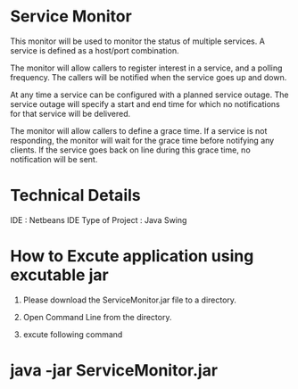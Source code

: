 # Service Monitor

This monitor will be used to monitor the status of multiple services.  A service is defined as a host/port combination.  

The monitor will allow callers to register interest in a service, and a polling frequency. The callers will be notified when the service goes up and down.

At any time a service can be configured with a planned service outage. The service outage will specify a start and end time for which no notifications for that service will be delivered.

The monitor will allow callers to define a grace time.  If a service is not responding, the monitor will wait for the grace time before notifying any clients.  If the service goes back on line during this grace time, no notification will be sent.  

# Technical Details

IDE : Netbeans IDE
Type of Project : Java Swing 

# How to Excute application using excutable jar

1) Please download the ServiceMonitor.jar file to a directory.

2) Open Command Line from the directory.

3) excute following command
 # java -jar ServiceMonitor.jar




